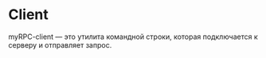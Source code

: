 # Client

myRPC-client — это утилита командной строки, которая подключается к серверу и отправляет запрос.
